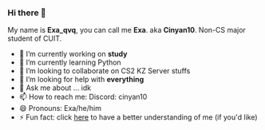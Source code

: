 ### Hi there 👋
My name is **Exa_qvq**, you can call me **Exa**. aka **Cinyan10**.
Non-CS major student of CUIT.
- 🔭 I’m currently working on **study**
- 🌱 I’m currently learning Python
- 👯 I’m looking to collaborate on CS2 KZ Server stuffs
- 🤔 I’m looking for help with **everything**
- 💬 Ask me about ... idk
- 📫 How to reach me: Discord: cinyan10
- 😄 Pronouns: Exa/he/him
- ⚡ Fun fact: click [here]() to have a better understanding of me (if you'd like)
  
<!--
**Cinyan10/cinyan10** is a ✨ _special_ ✨ repository because its `README.md` (this file) appears on your GitHub profile.

Here are some ideas to get you started:

- 🔭 I’m currently working on ...
- 🌱 I’m currently learning ...
- 👯 I’m looking to collaborate on ...
- 🤔 I’m looking for help with ...
- 💬 Ask me about ...
- 📫 How to reach me: ...
- 😄 Pronouns: ...
- ⚡ Fun fact: ...
-->
